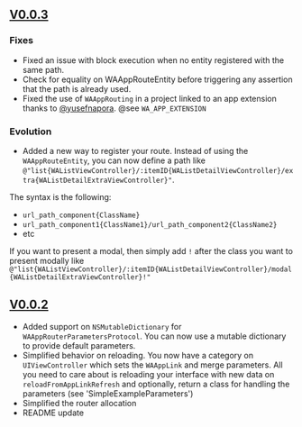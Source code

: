 ## [V0.0.3](https://github.com/Wasappli/WAAppRouting/releases/tag/0.0.3)

### Fixes 
- Fixed an issue with block execution when no entity registered with the same path.
- Check for equality on WAAppRouteEntity before triggering any assertion that the path is already used.
- Fixed the use of `WAAppRouting` in a project linked to an app extension thanks to [@yusefnapora](https://github.com/yusefnapora). @see `WA_APP_EXTENSION`

### Evolution
- Added a new way to register your route. Instead of using the `WAAppRouteEntity`, you can now define a path like `@"list{WAListViewController}/:itemID{WAListDetailViewController}/extra{WAListDetailExtraViewController}"`.

The syntax is the following:

- `url_path_component{ClassName}`
- `url_path_component1{ClassName1}/url_path_component2{ClassName2}`
- etc

If you want to present a modal, then simply add `!` after the class you want to present modally like `@"list{WAListViewController}/:itemID{WAListDetailViewController}/modal{WAListDetailExtraViewController}!"`


## [V0.0.2](https://github.com/Wasappli/WAAppRouting/releases/tag/0.0.2)

* Added support on `NSMutableDictionary` for `WAAppRouterParametersProtocol`. You can now use a mutable dictionary to provide default parameters.
* Simplified behavior on reloading. You now have a category on `UIViewController` which sets the `WAAppLink` and merge parameters. All you need to care about is reloading your interface with new data on `reloadFromAppLinkRefresh` and optionally, return a class for handling the parameters (see 'SimpleExampleParameters')
* Simplified the router allocation
* README update

